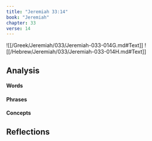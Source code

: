 ```yaml
---
title: "Jeremiah 33:14"
book: "Jeremiah"
chapter: 33
verse: 14
---
```

![[/Greek/Jeremiah/033/Jeremiah-033-014G.md#Text]]
![[/Hebrew/Jeremiah/033/Jeremiah-033-014H.md#Text]]

## Analysis

#### Words

#### Phrases

#### Concepts

## Reflections
